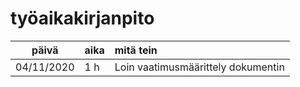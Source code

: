 # työaikakirjanpito

| päivä | aika | mitä tein  |
| :----:|:-----| :-----|
| 04/11/2020 | 1 h | Loin vaatimusmäärittely dokumentin |